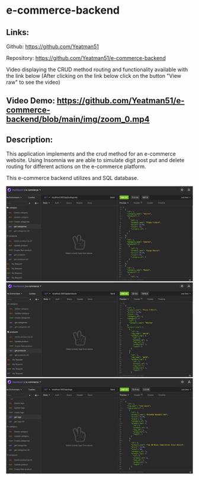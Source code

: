 # e-commerce-backend

## Links:
Github: https://github.com/Yeatman51

Repository: https://github.com/Yeatman51/e-commerce-backend

Video displaying the CRUD method routing and functionality available with the link below 
(After clicking on the link below click on the button "View raw" to see the video)

Video Demo: https://github.com/Yeatman51/e-commerce-backend/blob/main/img/zoom_0.mp4
---

## Description:

This application implements and the crud method for an e-commerce website. Using Insomnia we are able to simulate digit post put and delete routing for different actions on the e-commerce platform.

This e-commerce backend utilizes and SQL database.


![Insomnia e-commerce route](img/get-categories.png)
![Insomnia e-commerce route](img/get-products.png)
![Insomnia e-commerce route](img/get-tags.png)

